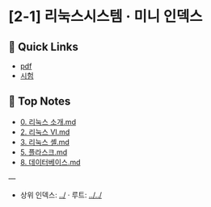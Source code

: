# [2-1] 리눅스시스템 · 미니 인덱스

## 🔗 Quick Links
- [pdf](./pdf)
- [시험](./%EC%8B%9C%ED%97%98)

## 📄 Top Notes
- [0. 리눅스 소개.md](./0.%20%EB%A6%AC%EB%88%85%EC%8A%A4%20%EC%86%8C%EA%B0%9C.md)
- [2. 리눅스 VI.md](./2.%20%EB%A6%AC%EB%88%85%EC%8A%A4%20VI.md)
- [3. 리눅스 셸.md](./3.%20%EB%A6%AC%EB%88%85%EC%8A%A4%20%EC%85%B8.md)
- [5. 플라스크.md](./5.%20%ED%94%8C%EB%9D%BC%EC%8A%A4%ED%81%AC.md)
- [8. 데이터베이스.md](./8.%20%EB%8D%B0%EC%9D%B4%ED%84%B0%EB%B2%A0%EC%9D%B4%EC%8A%A4.md)

—
- 상위 인덱스: [../](../) · 루트: [../../](../../)

